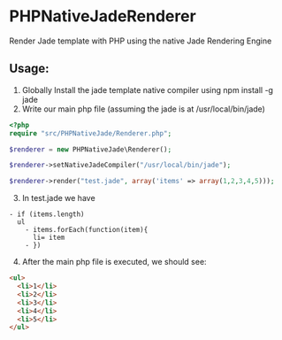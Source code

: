 PHPNativeJadeRenderer
=====================
Render Jade template with PHP using the native Jade Rendering Engine

## Usage:
1. Globally Install the jade template native compiler using npm install -g jade 
2. Write our main php file (assuming the jade is at /usr/local/bin/jade)

```php
<?php
require "src/PHPNativeJade/Renderer.php";

$renderer = new PHPNativeJade\Renderer();

$renderer->setNativeJadeCompiler("/usr/local/bin/jade");

$renderer->render("test.jade", array('items' => array(1,2,3,4,5)));
```

3. In test.jade we have

```jade
- if (items.length)
  ul
    - items.forEach(function(item){
      li= item
    - })
```

4. After the main php file is executed, we should see:

```html
<ul>
  <li>1</li>
  <li>2</li>
  <li>3</li>
  <li>4</li>
  <li>5</li>
</ul>
```
